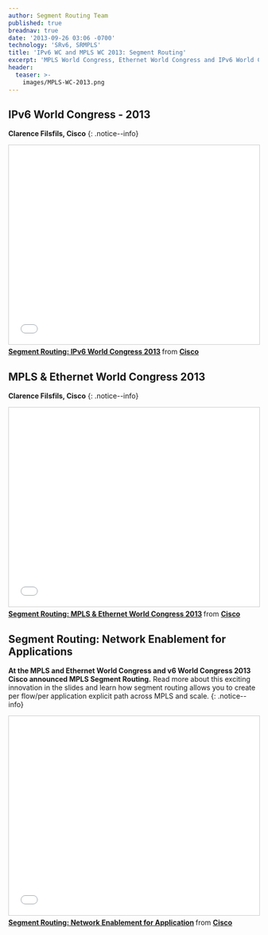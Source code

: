```yaml
---
author: Segment Routing Team
published: true
breadnav: true
date: '2013-09-26 03:06 -0700'
technology: 'SRv6, SRMPLS'
title: 'IPv6 WC and MPLS WC 2013: Segment Routing'
excerpt: 'MPLS World Congress, Ethernet World Congress and IPv6 World Congress 2013'
header:
  teaser: >-
    images/MPLS-WC-2013.png
---
```



## IPv6 World Congress - 2013

**Clarence Filsfils, Cisco**
{: .notice--info}

<iframe src="//www.slideshare.net/slideshow/embed_code/key/2ekKh1gf37tIV7" width="100%" height="400px" frameborder="0" marginwidth="0" marginheight="0" scrolling="no" style="border:1px solid #CCC; border-width:1px; margin-bottom:5px; max-width: 100%;" allowfullscreen> </iframe> <div style="margin-bottom:5px"> <strong> <a href="//www.slideshare.net/getyourbuildon/segment-routing-ipv6-world-congress-2013" title="Segment Routing: IPv6 World Congress 2013" target="_blank">Segment Routing: IPv6 World Congress 2013</a> </strong> from <strong><a target="_blank" href="//www.slideshare.net/getyourbuildon">Cisco</a></strong> </div>


## MPLS & Ethernet World Congress 2013

**Clarence Filsfils, Cisco**
{: .notice--info}

<iframe src="//www.slideshare.net/slideshow/embed_code/key/yBQ0CWv3kHI9Wy" width="100%" height="400px" frameborder="0" marginwidth="0" marginheight="0" scrolling="no" style="border:1px solid #CCC; border-width:1px; margin-bottom:5px; max-width: 100%;" allowfullscreen> </iframe> <div style="margin-bottom:5px"> <strong> <a href="//www.slideshare.net/getyourbuildon/segment-routingmplswc-march202013" title="Segment Routing: MPLS &amp; Ethernet World Congress 2013" target="_blank">Segment Routing: MPLS &amp; Ethernet World Congress 2013</a> </strong> from <strong><a target="_blank" href="//www.slideshare.net/getyourbuildon">Cisco</a></strong> </div>

## Segment Routing: Network Enablement for Applications 

**At the MPLS and Ethernet World Congress and v6 World Congress 2013 Cisco announced MPLS Segment Routing.** Read more about this exciting innovation in the slides and learn how segment routing allows you to create per flow/per application explicit path across MPLS and scale.
{: .notice--info}

<iframe src="//www.slideshare.net/slideshow/embed_code/key/Q9SXTxvIkbsls" width="100%" height="400px" frameborder="0" marginwidth="0" marginheight="0" scrolling="no" style="border:1px solid #CCC; border-width:1px; margin-bottom:5px; max-width: 100%;" allowfullscreen> </iframe> <div style="margin-bottom:5px"> <strong> <a href="//www.slideshare.net/getyourbuildon/segment-routing-network-enablement-for-application" title="Segment Routing: Network Enablement for Application" target="_blank">Segment Routing: Network Enablement for Application</a> </strong> from <strong><a target="_blank" href="//www.slideshare.net/getyourbuildon">Cisco</a></strong> </div>
